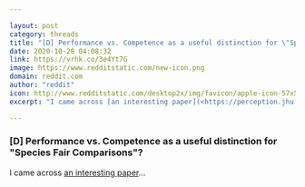 ```yaml
---

layout: post
category: threads
title: "[D] Performance vs. Competence as a useful distinction for \"Species Fair Comparisons\"?"
date: 2020-10-28 04:08:32
link: https://vrhk.co/3e4Yt7G
image: https://www.redditstatic.com/new-icon.png
domain: reddit.com
author: "reddit"
icon: http://www.redditstatic.com/desktop2x/img/favicon/apple-icon-57x57.png
excerpt: "I came across [an interesting paper](<https://perception.jhu.edu/files/PDFs/20_PerformanceCompetence/Firestone_2020_PerformanceCompetence_PNAS.pdf>)..."

---
```


### [D] Performance vs. Competence as a useful distinction for "Species Fair Comparisons"?

I came across [an interesting paper](<https://perception.jhu.edu/files/PDFs/20_PerformanceCompetence/Firestone_2020_PerformanceCompetence_PNAS.pdf>)...
